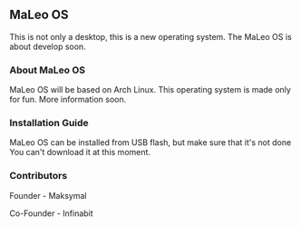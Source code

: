 ## MaLeo OS

This is not only a desktop, this is a new operating system.
The MaLeo OS is about develop soon.

### About MaLeo OS

MaLeo OS will be based on Arch Linux. This operating system is made only for fun.
More information soon.


### Installation Guide

MaLeo OS can be installed from USB flash, but make sure that it's not done
You can't download it at this moment.

### Contributors

Founder - Maksymal

Co-Founder - Infinabit
